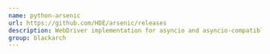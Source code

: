 ```yaml
---
name: python-arsenic
url: https://github.com/HDE/arsenic/releases
description: WebDriver implementation for asyncio and asyncio-compatible frameworks. URL : https://github.com/HDE/arsenic/releases Groups : blackarch blackarch-automation blackarch-webapp
group: blackarch
---
```

